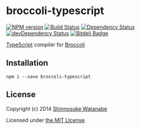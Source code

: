 # broccoli-typescript

[![NPM version](https://badge.fury.io/js/broccoli-typescript.png)](http://badge.fury.io/js/broccoli-typescript)
[![Build Status](https://travis-ci.org/shinnn/broccoli-typescript.png?branch=master)](https://travis-ci.org/shinnn/broccoli-typescript)
[![Dependency Status](https://david-dm.org/shinnn/broccoli-typescript.png)](https://david-dm.org/shinnn/broccoli-typescript)
[![devDependency Status](https://david-dm.org/shinnn/broccoli-typescript/dev-status.png)](https://david-dm.org/shinnn/broccoli-typescript#info=devDependencies)
[![Bitdeli Badge](https://d2weczhvl823v0.cloudfront.net/shinnn/broccoli-typescript/trend.png)](https://bitdeli.com/free "Bitdeli Badge")

[TypeScript](http://typescript.codeplex.com/) compiler for [Broccoli](https://github.com/joliss/broccoli)

## Installation

```
npm i --save broccoli-typescript
```

## License

Copyright (c) 2014 [Shinnosuke Watanabe](https://github.com/shinnn)

Licensed under [the MIT LIcense](./LICENSE).
